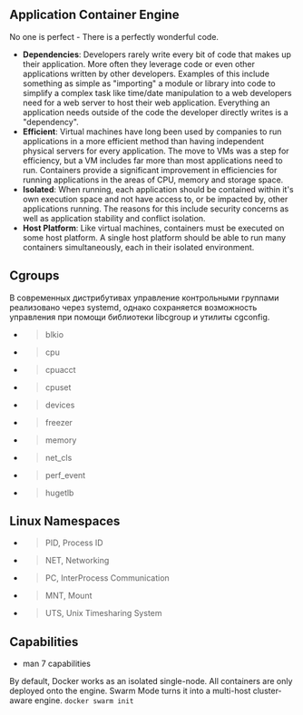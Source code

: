 

## Application Container Engine

No one is perfect - There is a perfectly wonderful code.


  * __Dependencies__: Developers rarely write every bit of code that makes up their application. More often they leverage code or even other applications written by other developers. Examples of this include something as simple as "importing" a module or library into code to simplify a complex task like time/date manipulation to a web developers need for a web server to host their web application. Everything an application needs outside of the code the developer directly writes is a "dependency".
  * __Efficient__: Virtual machines have long been used by companies to run applications in a more efficient method than having independent physical servers for every application. The move to VMs was a step for efficiency, but a VM includes far more than most applications need to run. Containers provide a significant improvement in efficiencies for running applications in the areas of CPU, memory and storage space.
  * __Isolated__: When running, each application should be contained within it's own execution space and not have access to, or be impacted by, other applications running. The reasons for this include security concerns as well as application stability and conflict isolation.
  * __Host Platform__: Like virtual machines, containers must be executed on some host platform. A single host platform should be able to run many containers simultaneously, each in their isolated environment.


## Cgroups
В современных дистрибутивах управление контрольными группами реализовано через systemd, однако сохраняется возможность управления при помощи библиотеки libcgroup и утилиты cgconfig.

  * > blkio
  * > cpu
  * > cpuacct
  * > cpuset
  * > devices
  * > freezer
  * > memory
  * > net_cls
  * > perf_event
  * > hugetlb

## Linux Namespaces

  * > PID, Process ID
  * > NET, Networking
  * > PC, InterProcess Communication
  * > MNT, Mount
  * > UTS, Unix Timesharing System

## Capabilities

  * man 7 capabilities

By default, Docker works as an isolated single-node. All containers are only deployed onto the engine. Swarm Mode turns it into a multi-host cluster-aware engine. ``` docker swarm init ```
